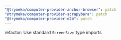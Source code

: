 ```yaml
---
"@trymeka/computer-provider-anchor-browser": patch
"@trymeka/computer-provider-scrapybara": patch
"@trymeka/computer-provider-e2b": patch
---
```


refactor: Use standard `ScreenSize` type imports
